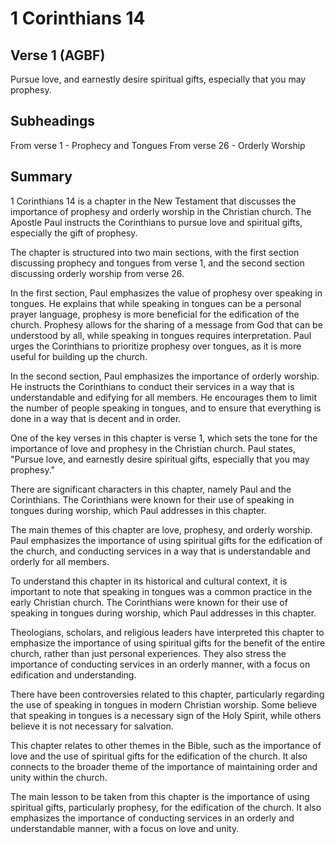 # 1 Corinthians 14

## Verse 1 (AGBF)

Pursue love, and earnestly desire spiritual gifts, especially that you may prophesy.

## Subheadings

From verse 1 - Prophecy and Tongues
From verse 26 - Orderly Worship

## Summary

1 Corinthians 14 is a chapter in the New Testament that discusses the importance of prophesy and orderly worship in the Christian church. The Apostle Paul instructs the Corinthians to pursue love and spiritual gifts, especially the gift of prophesy. 

The chapter is structured into two main sections, with the first section discussing prophecy and tongues from verse 1, and the second section discussing orderly worship from verse 26. 

In the first section, Paul emphasizes the value of prophesy over speaking in tongues. He explains that while speaking in tongues can be a personal prayer language, prophesy is more beneficial for the edification of the church. Prophesy allows for the sharing of a message from God that can be understood by all, while speaking in tongues requires interpretation. Paul urges the Corinthians to prioritize prophesy over tongues, as it is more useful for building up the church.

In the second section, Paul emphasizes the importance of orderly worship. He instructs the Corinthians to conduct their services in a way that is understandable and edifying for all members. He encourages them to limit the number of people speaking in tongues, and to ensure that everything is done in a way that is decent and in order.

One of the key verses in this chapter is verse 1, which sets the tone for the importance of love and prophesy in the Christian church. Paul states, "Pursue love, and earnestly desire spiritual gifts, especially that you may prophesy."

There are significant characters in this chapter, namely Paul and the Corinthians. The Corinthians were known for their use of speaking in tongues during worship, which Paul addresses in this chapter. 

The main themes of this chapter are love, prophesy, and orderly worship. Paul emphasizes the importance of using spiritual gifts for the edification of the church, and conducting services in a way that is understandable and orderly for all members. 

To understand this chapter in its historical and cultural context, it is important to note that speaking in tongues was a common practice in the early Christian church. The Corinthians were known for their use of speaking in tongues during worship, which Paul addresses in this chapter. 

Theologians, scholars, and religious leaders have interpreted this chapter to emphasize the importance of using spiritual gifts for the benefit of the entire church, rather than just personal experiences. They also stress the importance of conducting services in an orderly manner, with a focus on edification and understanding.

There have been controversies related to this chapter, particularly regarding the use of speaking in tongues in modern Christian worship. Some believe that speaking in tongues is a necessary sign of the Holy Spirit, while others believe it is not necessary for salvation.

This chapter relates to other themes in the Bible, such as the importance of love and the use of spiritual gifts for the edification of the church. It also connects to the broader theme of the importance of maintaining order and unity within the church.

The main lesson to be taken from this chapter is the importance of using spiritual gifts, particularly prophesy, for the edification of the church. It also emphasizes the importance of conducting services in an orderly and understandable manner, with a focus on love and unity.